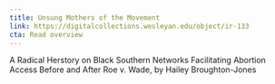 ```yaml
---
title: Unsung Mothers of the Movement
link: https://digitalcollections.wesleyan.edu/object/ir-133
cta: Read overview
---
```


A Radical Herstory on Black Southern Networks Facilitating Abortion Access Before and After Roe v. Wade, by Hailey Broughton-Jones
